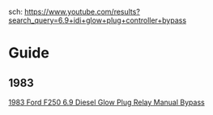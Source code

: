 sch: https://www.youtube.com/results?search_query=6.9+idi+glow+plug+controller+bypass

# Guide
## 1983
[1983 Ford F250 6.9 Diesel Glow Plug Relay Manual Bypass](https://youtu.be/xSGG4vm21Eo)
